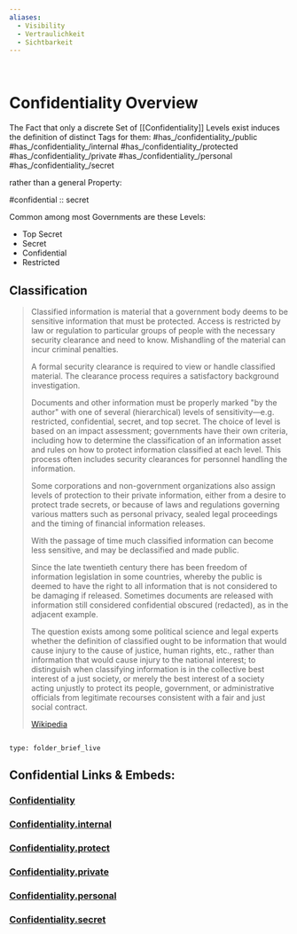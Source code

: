 ```yaml
---
aliases:
  - Visibility
  - Vertraulichkeit
  - Sichtbarkeit
---
```

﻿﻿
# Confidentiality Overview

The Fact that only a discrete Set of [[Confidentiality]] Levels exist 
induces the definition of distinct Tags for them: 
#has_/confidentiality_/public 
#has_/confidentiality_/internal 
#has_/confidentiality_/protected 
#has_/confidentiality_/private 
#has_/confidentiality_/personal 
#has_/confidentiality_/secret 

rather than a general Property:  

#confidential :: secret

Common among most Governments are these Levels: 
- Top Secret
- Secret
- Confidential
- Restricted

## Classification 

> Classified information is material 
> that a government body deems to be sensitive information that must be protected. 
> Access is restricted by law or regulation to particular groups of 
> people with the necessary security clearance and need to know. 
> Mishandling of the material can incur criminal penalties.
>
> A formal security clearance is required to view or handle classified material. 
> The clearance process requires a satisfactory background investigation. 
> 
> Documents and other information must be properly marked "by the author" 
> with one of several (hierarchical) levels of sensitivity—e.g. restricted, confidential, secret, and top secret. The choice of level is based on an impact assessment; governments have their own criteria, including how to determine the classification of an information asset and rules on how to protect information classified at each level. This process often includes security clearances for personnel handling the information.
>
> Some corporations and non-government organizations also assign levels of protection to their private information, either from a desire to protect trade secrets, or because of laws and regulations governing various matters such as personal privacy, sealed legal proceedings and the timing of financial information releases.
>
> With the passage of time much classified information can become less sensitive, and may be declassified and made public. 
> 
> Since the late twentieth century there has been freedom of information legislation in some countries, whereby the public is deemed to have the right to all information that is not considered to be damaging if released. Sometimes documents are released with information still considered confidential obscured (redacted), as in the adjacent example.
>
> The question exists among some political science and legal experts whether the definition of classified ought to be information that would cause injury to the cause of justice, human rights, etc., rather than information that would cause injury to the national interest; to distinguish when classifying information is in the collective best interest of a just society, or merely the best interest of a society acting unjustly to protect its people, government, or administrative officials from legitimate recourses consistent with a fair and just social contract.
>
> [Wikipedia](https://en.wikipedia.org/wiki/Classified%20information)



```folderv
```

```ccard
type: folder_brief_live
```
 

## Confidential Links & Embeds: 

### [Confidentiality](/_public/Confidentiality.md) 

### [Confidentiality.internal](/_internal/Confidentiality.internal.md) 

### [Confidentiality.protect](/_protect/Confidentiality.protect.md) 

### [Confidentiality.private](/_private/Confidentiality.private.md) 

### [Confidentiality.personal](/_personal/Confidentiality.personal.md) 

### [Confidentiality.secret](/_secret/Confidentiality.secret.md) 
